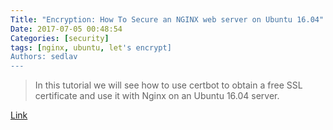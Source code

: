 ```yaml
---
Title: "Encryption: How To Secure an NGINX web server on Ubuntu 16.04"
Date: 2017-07-05 00:48:54
Categories: [security]
tags: [nginx, ubuntu, let's encrypt]
Authors: sedlav
---
```


> In this tutorial we will see how to use certbot to obtain a free SSL certificate and use it with Nginx on an Ubuntu 16.04 server.

[Link](https://www.unixmen.com/encryption-secure-nginx-web-server-ubuntu-16-04/)
